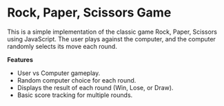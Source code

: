 # Rock, Paper, Scissors Game
This is a simple implementation of the classic game Rock, Paper, Scissors using JavaScript. The user plays against the computer, and the computer randomly selects its move each round.

**Features**
- User vs Computer gameplay.
- Random computer choice for each round.
- Displays the result of each round (Win, Lose, or Draw).
- Basic score tracking for multiple rounds.